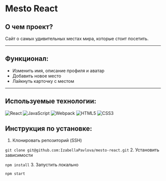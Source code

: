 # Mesto React

## О чем проект?

Сайт о самых удивительных местах мира, которые стоит посетить.

---
## Функционал:

- Изменить имя, описание профиля и аватар
- Добавить новое место
- Лайкнуть карточку с местом
---
## Используемые технологии:

![React](https://img.shields.io/badge/-React-090909?style=for-the-badge&logo=React)
![JavaScript](https://img.shields.io/badge/-JavaScript-090909?style=for-the-badge&logo=JavaScript)
![Webpack](https://img.shields.io/badge/-Webpack-090909?style=for-the-badge&logo=Webpack)
![HTML5](https://img.shields.io/badge/-HTML5-090909?style=for-the-badge&logo=HTML5)
![CSS3](https://img.shields.io/badge/-CSS3-090909?style=for-the-badge&logo=CSS3)

## Инструкция по установке:
1. Клонировать репозиторий (SSH)

`git clone git@github.com:IzabellaPavlova/mesto-react.git`
2. Установить зависимости

`npm install`
3. Запустить локально

`npm start`
